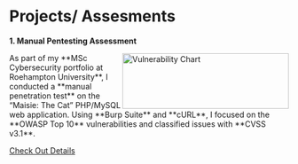 # Projects/ Assesments 

**1. Manual Pentesting Assessment**

<img width="300" height="100" alt="Vulnerability Chart" align="right" width="400" src="https://github.com/user-attachments/assets/31d23919-8840-44c8-8a5b-5d75a310512d" /> 
As part of my **MSc Cybersecurity portfolio at Roehampton University**, I conducted a **manual penetration test** on the “Maisie: The Cat” PHP/MySQL web application. Using **Burp Suite** and **cURL**, I focused on the **OWASP Top 10** vulnerabilities and classified issues with **CVSS v3.1**.   

[Check Out Details](https://www.linkedin.com/in/vaishnavi-gobade-06) 
